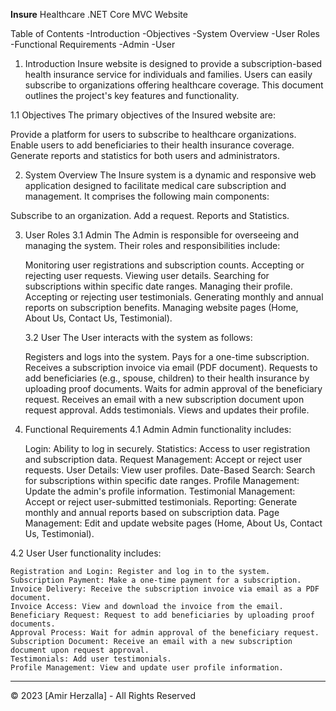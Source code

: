 **Insure**
Healthcare .NET Core MVC Website

Table of Contents
  -Introduction
  -Objectives
  -System Overview
  -User Roles
  -Functional Requirements
  -Admin
  -User


1. Introduction
Insure website is designed to provide a subscription-based health insurance service for individuals and families. Users can easily subscribe to organizations offering healthcare coverage. This document outlines the project's key features and functionality.

  1.1 Objectives
  The primary objectives of the Insured website are:
  
  Provide a platform for users to subscribe to healthcare organizations.
  Enable users to add beneficiaries to their health insurance coverage.
  Generate reports and statistics for both users and administrators.

2. System Overview
The Insure system is a dynamic and responsive web application designed to facilitate medical care subscription and management. It comprises the following main components:

  Subscribe to an organization.
  Add a request.
  Reports and Statistics.

3. User Roles
  3.1 Admin
      The Admin is responsible for overseeing and managing the system. Their roles and responsibilities include:
      
      Monitoring user registrations and subscription counts.
      Accepting or rejecting user requests.
      Viewing user details.
      Searching for subscriptions within specific date ranges.
      Managing their profile.
      Accepting or rejecting user testimonials.
      Generating monthly and annual reports on subscription benefits.
      Managing website pages (Home, About Us, Contact Us, Testimonial).
    
    3.2 User
      The User interacts with the system as follows:
      
      Registers and logs into the system.
      Pays for a one-time subscription.
      Receives a subscription invoice via email (PDF document).
      Requests to add beneficiaries (e.g., spouse, children) to their health insurance by uploading proof documents.
      Waits for admin approval of the beneficiary request.
      Receives an email with a new subscription document upon request approval.
      Adds testimonials.
      Views and updates their profile.

4. Functional Requirements
  4.1 Admin
    Admin functionality includes:
    
    Login: Ability to log in securely.
    Statistics: Access to user registration and subscription data.
    Request Management: Accept or reject user requests.
    User Details: View user profiles.
    Date-Based Search: Search for subscriptions within specific date ranges.
    Profile Management: Update the admin's profile information.
    Testimonial Management: Accept or reject user-submitted testimonials.
    Reporting: Generate monthly and annual reports based on subscription data.
    Page Management: Edit and update website pages (Home, About Us, Contact Us, Testimonial).

  4.2 User
    User functionality includes:
    
    Registration and Login: Register and log in to the system.
    Subscription Payment: Make a one-time payment for a subscription.
    Invoice Delivery: Receive the subscription invoice via email as a PDF document.
    Invoice Access: View and download the invoice from the email.
    Beneficiary Request: Request to add beneficiaries by uploading proof documents.
    Approval Process: Wait for admin approval of the beneficiary request.
    Subscription Document: Receive an email with a new subscription document upon request approval.
    Testimonials: Add user testimonials.
    Profile Management: View and update user profile information.

---------------------------------------------------------------------------------------------------
© 2023 [Amir Herzalla] - All Rights Reserved
